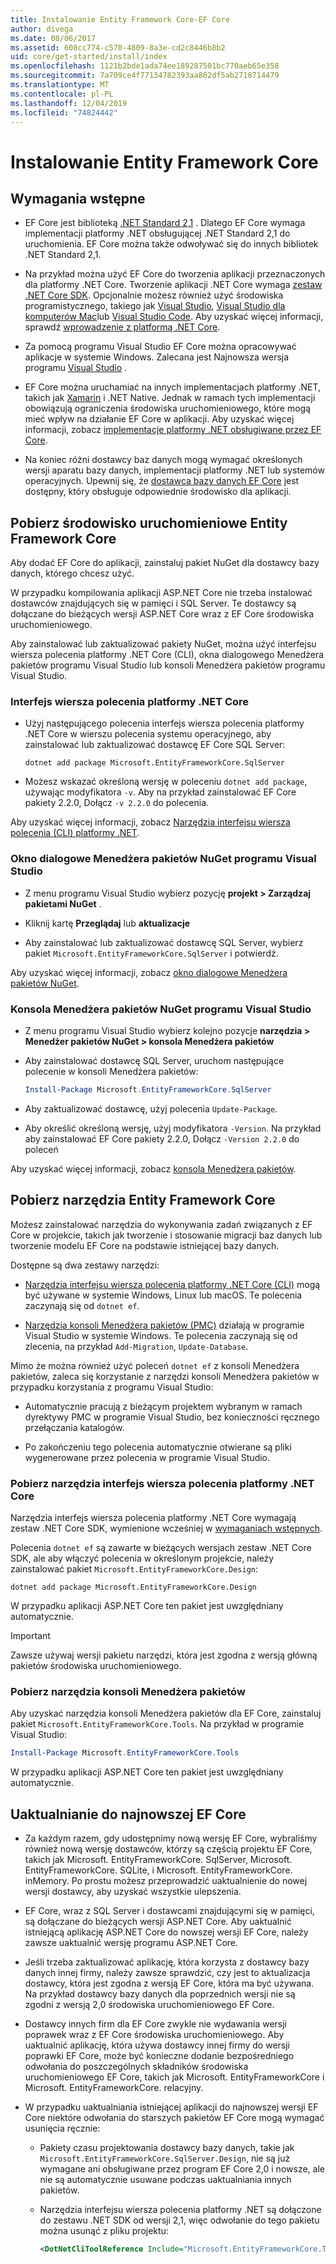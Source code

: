 ```yaml
---
title: Instalowanie Entity Framework Core-EF Core
author: divega
ms.date: 08/06/2017
ms.assetid: 608cc774-c570-4809-8a3e-cd2c8446b8b2
uid: core/get-started/install/index
ms.openlocfilehash: 1121b2bde1ada74ee189287501bc770aeb65e358
ms.sourcegitcommit: 7a709ce4f77134782393aa802df5ab2718714479
ms.translationtype: MT
ms.contentlocale: pl-PL
ms.lasthandoff: 12/04/2019
ms.locfileid: "74824442"
---
```

# <a name="installing-entity-framework-core"></a>Instalowanie Entity Framework Core

## <a name="prerequisites"></a>Wymagania wstępne

* EF Core jest biblioteką [.NET Standard 2,1](/dotnet/standard/net-standard) . Dlatego EF Core wymaga implementacji platformy .NET obsługującej .NET Standard 2,1 do uruchomienia. EF Core można także odwoływać się do innych bibliotek .NET Standard 2,1.

* Na przykład można użyć EF Core do tworzenia aplikacji przeznaczonych dla platformy .NET Core. Tworzenie aplikacji .NET Core wymaga [zestaw .NET Core SDK](https://dotnet.microsoft.com/download). Opcjonalnie możesz również użyć środowiska programistycznego, takiego jak [Visual Studio](https://visualstudio.microsoft.com/vs), [Visual Studio dla komputerów Mac](https://visualstudio.microsoft.com/vs/mac)lub [Visual Studio Code](https://code.visualstudio.com). Aby uzyskać więcej informacji, sprawdź [wprowadzenie z platformą .NET Core](/dotnet/core/get-started).

* Za pomocą programu Visual Studio EF Core można opracowywać aplikacje w systemie Windows. Zalecana jest Najnowsza wersja programu [Visual Studio](https://visualstudio.microsoft.com/vs) .

* EF Core można uruchamiać na innych implementacjach platformy .NET, takich jak [Xamarin](https://dotnet.microsoft.com/apps/xamarin) i .NET Native. Jednak w ramach tych implementacji obowiązują ograniczenia środowiska uruchomieniowego, które mogą mieć wpływ na działanie EF Core w aplikacji. Aby uzyskać więcej informacji, zobacz [implementacje platformy .NET obsługiwane przez EF Core](xref:core/platforms/index).

* Na koniec różni dostawcy baz danych mogą wymagać określonych wersji aparatu bazy danych, implementacji platformy .NET lub systemów operacyjnych. Upewnij się, że [dostawca bazy danych EF Core](xref:core/providers/index) jest dostępny, który obsługuje odpowiednie środowisko dla aplikacji.

## <a name="get-the-entity-framework-core-runtime"></a>Pobierz środowisko uruchomieniowe Entity Framework Core

Aby dodać EF Core do aplikacji, zainstaluj pakiet NuGet dla dostawcy bazy danych, którego chcesz użyć.

W przypadku kompilowania aplikacji ASP.NET Core nie trzeba instalować dostawców znajdujących się w pamięci i SQL Server. Te dostawcy są dołączane do bieżących wersji ASP.NET Core wraz z EF Core środowiska uruchomieniowego.  

Aby zainstalować lub zaktualizować pakiety NuGet, można użyć interfejsu wiersza polecenia platformy .NET Core (CLI), okna dialogowego Menedżera pakietów programu Visual Studio lub konsoli Menedżera pakietów programu Visual Studio.

### <a name="net-core-cli"></a>Interfejs wiersza polecenia platformy .NET Core

* Użyj następującego polecenia interfejs wiersza polecenia platformy .NET Core w wierszu polecenia systemu operacyjnego, aby zainstalować lub zaktualizować dostawcę EF Core SQL Server:

  ```dotnetcli
  dotnet add package Microsoft.EntityFrameworkCore.SqlServer
  ```

* Możesz wskazać określoną wersję w poleceniu `dotnet add package`, używając modyfikatora `-v`. Aby na przykład zainstalować EF Core pakiety 2.2.0, Dołącz `-v 2.2.0` do polecenia.

Aby uzyskać więcej informacji, zobacz [Narzędzia interfejsu wiersza polecenia (CLI) platformy .NET](/dotnet/core/tools/).

### <a name="visual-studio-nuget-package-manager-dialog"></a>Okno dialogowe Menedżera pakietów NuGet programu Visual Studio

* Z menu programu Visual Studio wybierz pozycję **projekt > Zarządzaj pakietami NuGet** .

* Kliknij kartę **Przeglądaj** lub **aktualizacje**

* Aby zainstalować lub zaktualizować dostawcę SQL Server, wybierz pakiet `Microsoft.EntityFrameworkCore.SqlServer` i potwierdź.

Aby uzyskać więcej informacji, zobacz [okno dialogowe Menedżera pakietów NuGet](/nuget/tools/package-manager-ui).

### <a name="visual-studio-nuget-package-manager-console"></a>Konsola Menedżera pakietów NuGet programu Visual Studio

* Z menu programu Visual Studio wybierz kolejno pozycje **narzędzia > Menedżer pakietów NuGet > konsola Menedżera pakietów**

* Aby zainstalować dostawcę SQL Server, uruchom następujące polecenie w konsoli Menedżera pakietów:

  ``` PowerShell  
  Install-Package Microsoft.EntityFrameworkCore.SqlServer
  ```

* Aby zaktualizować dostawcę, użyj polecenia `Update-Package`.

* Aby określić określoną wersję, użyj modyfikatora `-Version`. Na przykład aby zainstalować EF Core pakiety 2.2.0, Dołącz `-Version 2.2.0` do poleceń

Aby uzyskać więcej informacji, zobacz [konsola Menedżera pakietów](/nuget/tools/package-manager-console).

## <a name="get-the-entity-framework-core-tools"></a>Pobierz narzędzia Entity Framework Core

Możesz zainstalować narzędzia do wykonywania zadań związanych z EF Core w projekcie, takich jak tworzenie i stosowanie migracji baz danych lub tworzenie modelu EF Core na podstawie istniejącej bazy danych.

Dostępne są dwa zestawy narzędzi:

* [Narzędzia interfejsu wiersza polecenia platformy .NET Core (CLI)](xref:core/miscellaneous/cli/dotnet) mogą być używane w systemie Windows, Linux lub macOS. Te polecenia zaczynają się od `dotnet ef`.

* [Narzędzia konsoli Menedżera pakietów (PMC)](xref:core/miscellaneous/cli/powershell) działają w programie Visual Studio w systemie Windows. Te polecenia zaczynają się od zlecenia, na przykład `Add-Migration`, `Update-Database`.

Mimo że można również użyć poleceń `dotnet ef` z konsoli Menedżera pakietów, zaleca się korzystanie z narzędzi konsoli Menedżera pakietów w przypadku korzystania z programu Visual Studio:

* Automatycznie pracują z bieżącym projektem wybranym w ramach dyrektywy PMC w programie Visual Studio, bez konieczności ręcznego przełączania katalogów.  

* Po zakończeniu tego polecenia automatycznie otwierane są pliki wygenerowane przez polecenia w programie Visual Studio.

<a name="cli"></a>

### <a name="get-the-net-core-cli-tools"></a>Pobierz narzędzia interfejs wiersza polecenia platformy .NET Core

Narzędzia interfejs wiersza polecenia platformy .NET Core wymagają zestaw .NET Core SDK, wymienione wcześniej w [wymaganiach wstępnych](#prerequisites).

Polecenia `dotnet ef` są zawarte w bieżących wersjach zestaw .NET Core SDK, ale aby włączyć polecenia w określonym projekcie, należy zainstalować pakiet `Microsoft.EntityFrameworkCore.Design`:

```dotnetcli
dotnet add package Microsoft.EntityFrameworkCore.Design
```

W przypadku aplikacji ASP.NET Core ten pakiet jest uwzględniany automatycznie.

> [!IMPORTANT]
> Zawsze używaj wersji pakietu narzędzi, która jest zgodna z wersją główną pakietów środowiska uruchomieniowego.

### <a name="get-the-package-manager-console-tools"></a>Pobierz narzędzia konsoli Menedżera pakietów

Aby uzyskać narzędzia konsoli Menedżera pakietów dla EF Core, zainstaluj pakiet `Microsoft.EntityFrameworkCore.Tools`. Na przykład w programie Visual Studio:

``` PowerShell
Install-Package Microsoft.EntityFrameworkCore.Tools
```

W przypadku aplikacji ASP.NET Core ten pakiet jest uwzględniany automatycznie.

## <a name="upgrading-to-the-latest-ef-core"></a>Uaktualnianie do najnowszej EF Core

* Za każdym razem, gdy udostępnimy nową wersję EF Core, wybraliśmy również nową wersję dostawców, którzy są częścią projektu EF Core, takich jak Microsoft. EntityFrameworkCore. SqlServer, Microsoft. EntityFrameworkCore. SQLite, i Microsoft. EntityFrameworkCore. inMemory. Po prostu możesz przeprowadzić uaktualnienie do nowej wersji dostawcy, aby uzyskać wszystkie ulepszenia.

* EF Core, wraz z SQL Server i dostawcami znajdującymi się w pamięci, są dołączane do bieżących wersji ASP.NET Core. Aby uaktualnić istniejącą aplikację ASP.NET Core do nowszej wersji EF Core, należy zawsze uaktualnić wersję programu ASP.NET Core.

* Jeśli trzeba zaktualizować aplikację, która korzysta z dostawcy bazy danych innej firmy, należy zawsze sprawdzić, czy jest to aktualizacja dostawcy, która jest zgodna z wersją EF Core, która ma być używana. Na przykład dostawcy bazy danych dla poprzednich wersji nie są zgodni z wersją 2,0 środowiska uruchomieniowego EF Core.

* Dostawcy innych firm dla EF Core zwykle nie wydawania wersji poprawek wraz z EF Core środowiska uruchomieniowego. Aby uaktualnić aplikację, która używa dostawcy innej firmy do wersji poprawki EF Core, może być konieczne dodanie bezpośredniego odwołania do poszczególnych składników środowiska uruchomieniowego EF Core, takich jak Microsoft. EntityFrameworkCore i Microsoft. EntityFrameworkCore. relacyjny.

* W przypadku uaktualniania istniejącej aplikacji do najnowszej wersji EF Core niektóre odwołania do starszych pakietów EF Core mogą wymagać usunięcia ręcznie:

  * Pakiety czasu projektowania dostawcy bazy danych, takie jak `Microsoft.EntityFrameworkCore.SqlServer.Design`, nie są już wymagane ani obsługiwane przez program EF Core 2,0 i nowsze, ale nie są automatycznie usuwane podczas uaktualniania innych pakietów.

  * Narzędzia interfejsu wiersza polecenia platformy .NET są dołączone do zestawu .NET SDK od wersji 2,1, więc odwołanie do tego pakietu można usunąć z pliku projektu:

    ``` xml
    <DotNetCliToolReference Include="Microsoft.EntityFrameworkCore.Tools.DotNet" Version="2.0.0" />
    ```
